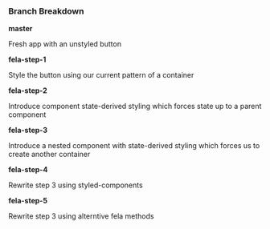 ### Branch Breakdown

**master**

Fresh app with an unstyled button


**fela-step-1**

Style the button using our current pattern of a container


**fela-step-2**

Introduce component state-derived styling which forces state up to a parent component


**fela-step-3**

Introduce a nested component with state-derived styling which forces us to create another container


**fela-step-4**

Rewrite step 3 using styled-components


**fela-step-5**

Rewrite step 3 using alterntive fela methods

